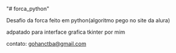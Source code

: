 "# forca_python" 

Desafio da forca feito em python(algoritmo pego no site da alura)

adpatado para interface grafica tkinter por mim

contato: gohanctba@gmail.com
